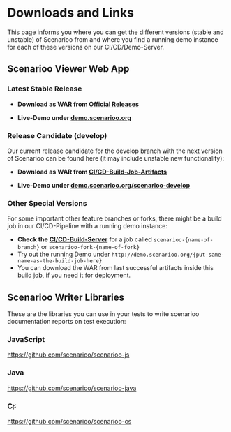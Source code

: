# Downloads and Links

This page informs you where you can get the different versions (stable and unstable) of Scenarioo from and where you find a running demo instance for each of these versions on our CI/CD/Demo-Server.

## Scenarioo Viewer Web App

### Latest Stable Release

* **Download as WAR from [Official Releases](https://github.com/scenarioo/scenarioo/releases)**

* **Live-Demo under [demo.scenarioo.org](http://demo.scenarioo.org)**

### Release Candidate (develop)

Our current release candidate for the develop branch with the next version of Scenarioo can be found here (it may include unstable new functionality):

* **Download as WAR from [CI/CD-Build-Job-Artifacts](http://build.scenarioo.org/jenkins/job/scenarioo-develop/lastSuccessfulBuild/artifact/scenarioo-server/build/libs/)** 

* **Live-Demo under [demo.scenarioo.org/scenarioo-develop](http://demo.scenarioo.org/scenarioo-develop)**

### Other Special Versions

For some important other feature branches or forks, there might be a build job in our CI/CD-Pipeline with a running demo instance:

* **Check the [CI/CD-Build-Server](http://build.scenarioo.org)** for a job called `scenarioo-{name-of-branch}` or `scenarioo-fork-{name-of-fork}` 
* Try out the running Demo under `http://demo.scenarioo.org/{put-same-name-as-the-build-job-here}`
* You can download the WAR from last successful artifacts inside this build job, if you need it for deployment.

## Scenarioo Writer Libraries

These are the libraries you can use in your tests to write scenarioo documentation reports on test execution:

### JavaScript

https://github.com/scenarioo/scenarioo-js

### Java

https://github.com/scenarioo/scenarioo-java
 
### C&sharp;
 
https://github.com/scenarioo/scenarioo-cs 
